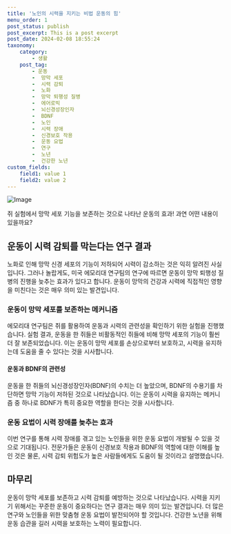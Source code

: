 ```yaml
---
title: '노인의 시력을 지키는 비법 운동의 힘'
menu_order: 1
post_status: publish
post_excerpt: This is a post excerpt
post_date: 2024-02-08 18:55:24
taxonomy:
    category:
        - 생활
    post_tag:
        - 운동
        -  망막 세포
        -  시력 감퇴
        -  노화
        -  망막 퇴행성 질병
        -  에어로빅
        -  뇌신경성장인자
        -  BDNF
        -  노인
        -  시력 장애
        -  신경보호 작용
        -  운동 요법
        -  연구
        -  노년
        -  건강한 노년
custom_fields:
    field1: value 1
    field2: value 2
---
```


![Image](https://imgnews.pstatic.net/image/296/2024/02/08/0000074358_001_20240208135501310.jpg?type=w647)

쥐 실험에서 망막 세포 기능을 보존하는 것으로 나타난 운동의 효과! 과연 어떤 내용이 있을까요?
## 운동이 시력 감퇴를 막는다는 연구 결과
노화로 인해 망막 신경 세포의 기능이 저하되어 시력이 감소하는 것은 익히 알려진 사실입니다. 그러나 놀랍게도, 미국 에모리대 연구팀의 연구에 따르면 운동이 망막 퇴행성 질병의 진행을 늦추는 효과가 있다고 합니다. 운동이 망막의 건강과 시력에 직접적인 영향을 미친다는 것은 매우 의미 있는 발견입니다.
### 운동이 망막 세포를 보존하는 메커니즘
에모리대 연구팀은 쥐를 활용하여 운동과 시력의 관련성을 확인하기 위한 실험을 진행했습니다. 실험 결과, 운동을 한 쥐들은 비활동적인 쥐들에 비해 망막 세포의 기능이 훨씬 더 잘 보존되었습니다. 이는 운동이 망막 세포를 손상으로부터 보호하고, 시력을 유지하는데 도움을 줄 수 있다는 것을 시사합니다.
#### 운동과 BDNF의 관련성
운동을 한 쥐들의 뇌신경성장인자(BDNF)의 수치는 더 높았으며, BDNF의 수용기를 차단하면 망막 기능이 저하된 것으로 나타났습니다. 이는 운동이 시력을 유지하는 메커니즘 중 하나로 BDNF가 특히 중요한 역할을 한다는 것을 시사합니다.
### 운동 요법이 시력 장애를 늦추는 효과
이번 연구를 통해 시력 장애를 겪고 있는 노인들을 위한 운동 요법이 개발될 수 있을 것으로 기대됩니다. 전문가들은 운동이 신경보호 작용과 BDNF의 역할에 대한 이해를 높인 것은 물론, 시력 감퇴 위험도가 높은 사람들에게도 도움이 될 것이라고 설명했습니다.
## 마무리
운동이 망막 세포를 보존하고 시력 감퇴를 예방하는 것으로 나타났습니다. 시력을 지키기 위해서는 꾸준한 운동이 중요하다는 연구 결과는 매우 의미 있는 발견입니다. 더 많은 연구와 노인들을 위한 맞춤형 운동 요법이 발전되어야 할 것입니다. 건강한 노년을 위해 운동 습관을 길러 시력을 보호하는 노력이 필요합니다.
